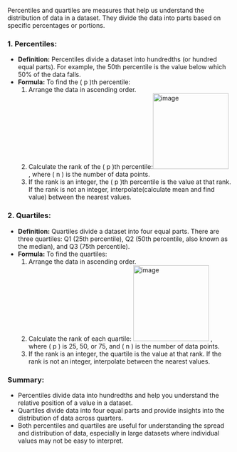 Percentiles and quartiles are measures that help us understand the distribution of data in a dataset. They divide the data into parts based on specific percentages or portions.

### 1. Percentiles:

- **Definition:** Percentiles divide a dataset into hundredths (or hundred equal parts). For example, the 50th percentile is the value below which 50% of the data falls.
- **Formula:** To find the \( p \)th percentile:
  1. Arrange the data in ascending order.
  2. Calculate the rank of the \( p \)th percentile:<img width="170" alt="image" src="https://github.com/CodeByVaishnaviRaut/Statistics/assets/160324454/13981fe8-bf85-4d4c-a6f2-83115359ac02">
, where \( n \) is the number of data points.
  3. If the rank is an integer, the \( p \)th percentile is the value at that rank. If the rank is not an integer, interpolate(calculate mean and find value) between the nearest values.

### 2. Quartiles:

- **Definition:** Quartiles divide a dataset into four equal parts. There are three quartiles: Q1 (25th percentile), Q2 (50th percentile, also known as the median), and Q3 (75th percentile).
- **Formula:** To find the quartiles:
  1. Arrange the data in ascending order.
  2. Calculate the rank of each quartile: <img width="170" alt="image" src="https://github.com/CodeByVaishnaviRaut/Statistics/assets/160324454/ec94c4f9-a1d3-4b7a-b156-8807282586be">
, where \( p \) is 25, 50, or 75, and \( n \) is the number of data points.
  3. If the rank is an integer, the quartile is the value at that rank. If the rank is not an integer, interpolate between the nearest values.

### Summary:

- Percentiles divide data into hundredths and help you understand the relative position of a value in a dataset.
- Quartiles divide data into four equal parts and provide insights into the distribution of data across quarters.
- Both percentiles and quartiles are useful for understanding the spread and distribution of data, especially in large datasets where individual values may not be easy to interpret.
